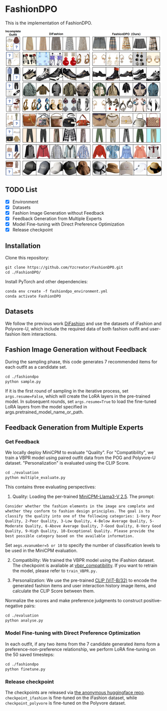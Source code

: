 # FashionDPO

This is the implementation of FashionDPO.

![Results for this project](figure/model_result.png)

## TODO List
- [x] Environment
- [x] Datasets
- [x] Fashion Image Generation without Feedback
- [x] Feedback Generation from Multiple Experts
- [x] Model Fine-tuning with Direct Preference Optimization
- [x] Release checkpoint

## Installation
Clone this repository:
```
git clone https://github.com/Yzcreator/FashionDPO.git
cd ./FashionDPO/
```
Install PyTorch and other dependencies:
```
conda env create -f fashiondpo_environment.yml
conda activate FashionDPO
```

## Datasets

We follow the previous work [DiFashion](https://github.com/YiyanXu/DiFashion?tab=readme-ov-file) and use the datasets of iFashion and Polyvore-U, which include the required data of both fashion outfit and user-fashion item interactions. 

## Fashion Image Generation without Feedback

During the sampling phase, this code generates 7 recommended items for each outfit as a candidate set. 
```
cd ./fashiondpo
python sample.py
```
If it is the first round of sampling in the iterative process, set `args.resume=False`, which will create the LoRA layers in the pre-trained model. In subsequent rounds, set `args.resume=True` to load the fine-tuned LoRA layers from the model specified in args.pretrained_model_name_or_path.

## Feedback Generation from Multiple Experts

### Get Feedback
We locally deploy MiniCPM to evaluate "Quality". For "Compatibility", we train a VBPR model using paired outfit data from the POG and Polyvore-U dataset. "Personalization" is evaluated using the CLIP Score.
```
cd ./evaluation
python multiple_evaluate.py
```
This contains three evaluating perspectives:

1) Quality: Loading the per-trained [MiniCPM-Llama3-V 2.5](https://huggingface.co/openbmb/MiniCPM-Llama3-V-2_5).
The prompt:
```
Consider whether the fashion elements in the image are complete and whether they conform to fashion design principles. The goal is to classify the quality into one of the following categories: 1-Very Poor Quality, 2-Poor Quality, 3-Low Quality, 4-Below Average Quality, 5-Moderate Quality, 6-Above Average Quality, 7-Good Quality, 8-Very Good Quality, 9-High Quality, 10-Exceptional Quality. Please provide the best possible category based on the available information. 
```
Set `aegs.evanumber=5 or 10` to specify the number of classification levels to be used in the MiniCPM evaluation.


2) Compatibility: We trained the VBPR model using the iFashion dataset. The checkpoint is avaliable at [vbpr_compatibility](https://huggingface.co/AZhe1220/fashiondpo/tree/main).
If you want to retrain the model, please refer to `train_VBPR.py.`

4) Personalization: We use the pre-trained [CLIP (ViT-B/32)](https://huggingface.co/sentence-transformers/clip-ViT-B-32) to encode the generated fashion items and user interaction history image items, and calculate the CLIP Score between them.


Normalize the scores and make preference judgments to construct positive-negative pairs:
```
cd ./evaluation
python analyse.py
```

### Model Fine-tuning with Direct Preference Optimization

In each outfit, if any two items from the 7 candidate generated items form a preference-non-preference relationship, we perform LoRA fine-tuning on the 50 saved timesteps:
```
cd ./fashiondpo
python finetune.py
```

### Release checkpoint

The checkpoints are released via [the anonymous huggingface repo](https://huggingface.co/AZhe1220/fashiondpo/tree/main). `checkpoint_ifashion` is fine-tuned on the iFashion dataset, while `checkpoint_polyvore` is fine-tuned on the Polyvore dataset.


